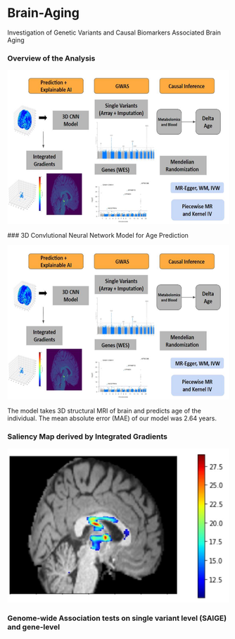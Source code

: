 # Brain-Aging
Investigation of Genetic Variants and Causal Biomarkers Associated Brain Aging

### Overview of the Analysis
<div>
          <p align="left">
          <img width = "600" height = "350" src = "https://github.com/Flumenlucidum/Brain-Aging/blob/main/images/method.jpg">
</div>
### 3D Convlutional Neural Network Model for Age Prediction 
<div>
          <p align="left">
          <img width = "600" height = "350" src = "https://github.com/Flumenlucidum/Brain-Aging/blob/main/images/method.jpg">
</div>



The model takes 3D structural MRI of brain and predicts age of the individual. The mean absolute error (MAE) of our model was
2.64 years.

### Saliency Map derived by Integrated Gradients
<div>
          <p align="center">
          <img width = "600" height = "350" src = "https://github.com/Flumenlucidum/Brain-Aging/blob/main/images/final_plot.jpg">
</div>

### Genome-wide Association tests on single variant level (SAIGE) and gene-level
